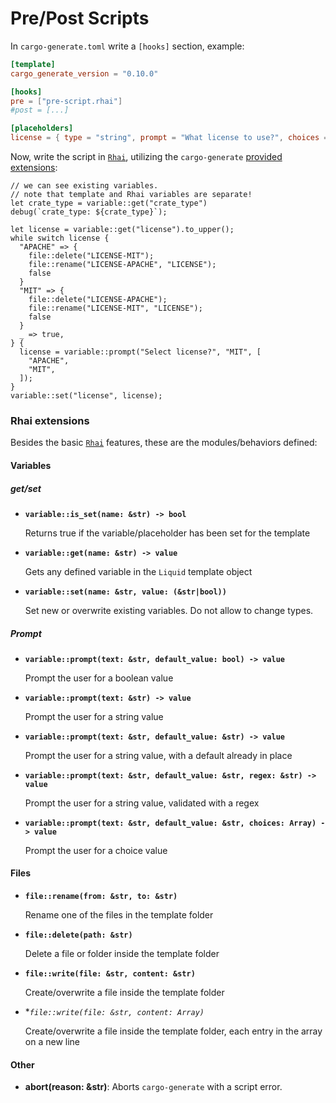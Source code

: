 # Pre/Post Scripts

In `cargo-generate.toml` write a `[hooks]` section, example:

```toml
[template]
cargo_generate_version = "0.10.0"

[hooks]
pre = ["pre-script.rhai"]
#post = [...]

[placeholders]
license = { type = "string", prompt = "What license to use?", choices = ["APACHE", "MIT"], default = "MIT" }
```

Now, write the script in [`Rhai`], utilizing the `cargo-generate` [provided extensions](#Rhai-extensions):

```rhai
// we can see existing variables.
// note that template and Rhai variables are separate!
let crate_type = variable::get("crate_type")
debug(`crate_type: ${crate_type}`);

let license = variable::get("license").to_upper();
while switch license {
  "APACHE" => {
    file::delete("LICENSE-MIT");
    file::rename("LICENSE-APACHE", "LICENSE");
    false
  }
  "MIT" => {
    file::delete("LICENSE-APACHE");
    file::rename("LICENSE-MIT", "LICENSE");
    false
  }
  _ => true,
} {
  license = variable::prompt("Select license?", "MIT", [
    "APACHE",
    "MIT",
  ]);
}
variable::set("license", license);
```

### Rhai extensions

Besides the basic [`Rhai`] features, these are the modules/behaviors defined:

#### Variables

##### get/set

* **`variable::is_set(name: &str) -> bool`**

  Returns true if the variable/placeholder has been set for the template

* **`variable::get(name: &str) -> value`**

  Gets any defined variable in the `Liquid` template object

* **`variable::set(name: &str, value: (&str|bool))`**

  Set new or overwrite existing variables. Do not allow to change types.

##### Prompt

* **`variable::prompt(text: &str, default_value: bool) -> value`**

  Prompt the user for a boolean value

* **`variable::prompt(text: &str) -> value`**

  Prompt the user for a string value

* **`variable::prompt(text: &str, default_value: &str) -> value`**

  Prompt the user for a string value, with a default already in place

* **`variable::prompt(text: &str, default_value: &str, regex: &str) -> value`**

  Prompt the user for a string value, validated with a regex

* **`variable::prompt(text: &str, default_value: &str, choices: Array) -> value`**

  Prompt the user for a choice value

#### Files

* **`file::rename(from: &str, to: &str)`**

  Rename one of the files in the template folder

* **`file::delete(path: &str)`**

  Delete a file or folder inside the template folder

* **`file::write(file: &str, content: &str)`**

  Create/overwrite a file inside the template folder

* **`file::write(file: &str, content: Array)`*

  Create/overwrite a file inside the template folder, each entry in the array on a new line

#### Other

* **abort(reason: &str)**: Aborts `cargo-generate` with a script error.
  

[`Rhai`]: https://rhai.rs/book/
